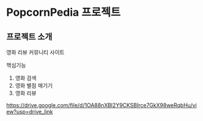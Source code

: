 # PopcornPedia 프로젝트
## 프로젝트 소개
영화 리뷰 커뮤니티 사이트

핵심기능
1. 영화 검색
2. 영화 별점 매기기
3. 영화 리뷰

https://drive.google.com/file/d/1OA88nXBI2Y9CKSBIrce7GkX98weRqbHu/view?usp=drive_link

